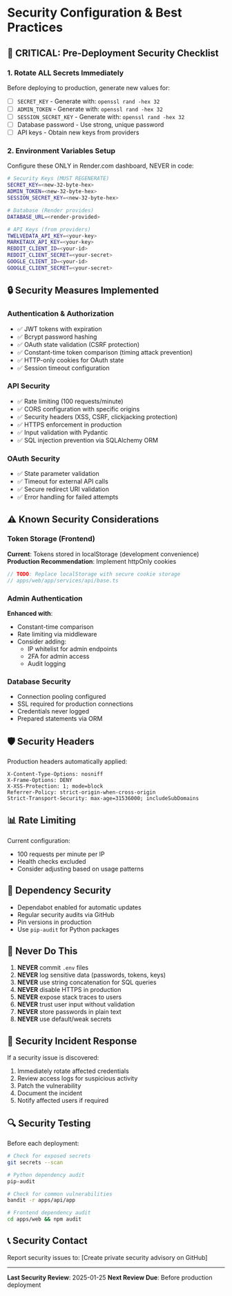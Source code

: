 # Security Configuration & Best Practices

## 🚨 CRITICAL: Pre-Deployment Security Checklist

### 1. **Rotate ALL Secrets Immediately**
Before deploying to production, generate new values for:
- [ ] `SECRET_KEY` - Generate with: `openssl rand -hex 32`
- [ ] `ADMIN_TOKEN` - Generate with: `openssl rand -hex 32`
- [ ] `SESSION_SECRET_KEY` - Generate with: `openssl rand -hex 32`
- [ ] Database password - Use strong, unique password
- [ ] API keys - Obtain new keys from providers

### 2. **Environment Variables Setup**
Configure these ONLY in Render.com dashboard, NEVER in code:
```bash
# Security Keys (MUST REGENERATE)
SECRET_KEY=<new-32-byte-hex>
ADMIN_TOKEN=<new-32-byte-hex>
SESSION_SECRET_KEY=<new-32-byte-hex>

# Database (Render provides)
DATABASE_URL=<render-provided>

# API Keys (from providers)
TWELVEDATA_API_KEY=<your-key>
MARKETAUX_API_KEY=<your-key>
REDDIT_CLIENT_ID=<your-id>
REDDIT_CLIENT_SECRET=<your-secret>
GOOGLE_CLIENT_ID=<your-id>
GOOGLE_CLIENT_SECRET=<your-secret>
```

## 🔒 Security Measures Implemented

### Authentication & Authorization
- ✅ JWT tokens with expiration
- ✅ Bcrypt password hashing
- ✅ OAuth state validation (CSRF protection)
- ✅ Constant-time token comparison (timing attack prevention)
- ✅ HTTP-only cookies for OAuth state
- ✅ Session timeout configuration

### API Security
- ✅ Rate limiting (100 requests/minute)
- ✅ CORS configuration with specific origins
- ✅ Security headers (XSS, CSRF, clickjacking protection)
- ✅ HTTPS enforcement in production
- ✅ Input validation with Pydantic
- ✅ SQL injection prevention via SQLAlchemy ORM

### OAuth Security
- ✅ State parameter validation
- ✅ Timeout for external API calls
- ✅ Secure redirect URI validation
- ✅ Error handling for failed attempts

## ⚠️ Known Security Considerations

### Token Storage (Frontend)
**Current**: Tokens stored in localStorage (development convenience)
**Production Recommendation**: Implement httpOnly cookies
```typescript
// TODO: Replace localStorage with secure cookie storage
// apps/web/app/services/api/base.ts
```

### Admin Authentication
**Enhanced with**:
- Constant-time comparison
- Rate limiting via middleware
- Consider adding:
  - IP whitelist for admin endpoints
  - 2FA for admin access
  - Audit logging

### Database Security
- Connection pooling configured
- SSL required for production connections
- Credentials never logged
- Prepared statements via ORM

## 🛡️ Security Headers

Production headers automatically applied:
```
X-Content-Type-Options: nosniff
X-Frame-Options: DENY
X-XSS-Protection: 1; mode=block
Referrer-Policy: strict-origin-when-cross-origin
Strict-Transport-Security: max-age=31536000; includeSubDomains
```

## 📊 Rate Limiting

Current configuration:
- 100 requests per minute per IP
- Health checks excluded
- Consider adjusting based on usage patterns

## 🔐 Dependency Security

- Dependabot enabled for automatic updates
- Regular security audits via GitHub
- Pin versions in production
- Use `pip-audit` for Python packages

## 🚫 Never Do This

1. **NEVER** commit `.env` files
2. **NEVER** log sensitive data (passwords, tokens, keys)
3. **NEVER** use string concatenation for SQL queries
4. **NEVER** disable HTTPS in production
5. **NEVER** expose stack traces to users
6. **NEVER** trust user input without validation
7. **NEVER** store passwords in plain text
8. **NEVER** use default/weak secrets

## 📝 Security Incident Response

If a security issue is discovered:
1. Immediately rotate affected credentials
2. Review access logs for suspicious activity
3. Patch the vulnerability
4. Document the incident
5. Notify affected users if required

## 🔍 Security Testing

Before each deployment:
```bash
# Check for exposed secrets
git secrets --scan

# Python dependency audit
pip-audit

# Check for common vulnerabilities
bandit -r apps/api/app

# Frontend dependency audit
cd apps/web && npm audit
```

## 📞 Security Contact

Report security issues to: [Create private security advisory on GitHub]

---

**Last Security Review**: 2025-01-25
**Next Review Due**: Before production deployment
